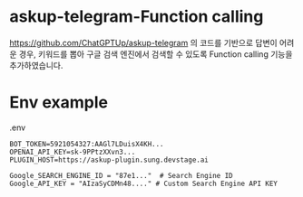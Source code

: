 # askup-telegram-Function calling

https://github.com/ChatGPTUp/askup-telegram  의 코드를 기반으로 
답변이 어려운 경우, 키워드를 뽑아 구글 검색 엔진에서 검색할 수 있도록 
Function calling 기능을 추가하였습니다.


# Env example
.env
```
BOT_TOKEN=5921054327:AAGl7LDuisX4KH...
OPENAI_API_KEY=sk-9PPtzXXvn3...
PLUGIN_HOST=https://askup-plugin.sung.devstage.ai

Google_SEARCH_ENGINE_ID = "87e1..."  # Search Engine ID 
Google_API_KEY = "AIzaSyCDMn48...." # Custom Search Engine API KEY 
```

